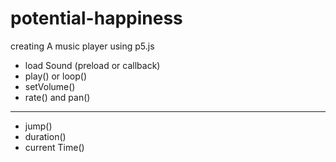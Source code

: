 # potential-happiness
creating A music player using p5.js
- load Sound (preload or callback)
- play() or loop() 
- setVolume()
- rate() and pan()
-------------
- jump()
- duration() 
- current Time()
